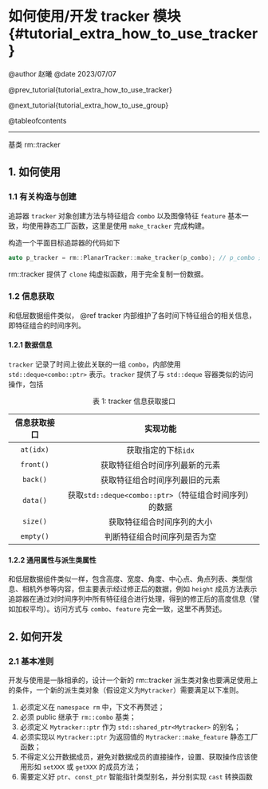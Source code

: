 如何使用/开发 tracker 模块 {#tutorial_extra_how_to_use_tracker}
============

@author 赵曦
@date 2023/07/07

@prev_tutorial{tutorial_extra_how_to_use_tracker}

@next_tutorial{tutorial_extra_how_to_use_group}

@tableofcontents

------

基类 rm::tracker

## 1. 如何使用

### 1.1 有关构造与创建

追踪器 `tracker` 对象创建方法与特征组合 `combo` 以及图像特征 `feature` 基本一致，均使用静态工厂函数，这里是使用 `make_tracker` 完成构建。

构造一个平面目标追踪器的代码如下

```cpp
auto p_tracker = rm::PlanarTracker::make_tracker(p_combo); // p_combo 是已经存在的追踪器，并且不能为 nullptr
```

rm::tracker 提供了 `clone` 纯虚拟函数，用于完全复制一份数据。

### 1.2 信息获取

和低层数据组件类似， @ref tracker 内部维护了各时间下特征组合的相关信息，即特征组合的时间序列。

#### 1.2.1 数据信息

`tracker` 记录了时间上彼此关联的一组 `combo`，内部使用 `std::deque<combo::ptr>` 表示。`tracker` 提供了与 `std::deque` 容器类似的访问操作，包括

<center>

表 1: tracker 信息获取接口

| 信息获取接口 |                        实现功能                        |
| :----------: | :----------------------------------------------------: |
|  `at(idx)`   |                  获取指定的下标`idx`                   |
|  `front()`   |             获取特征组合时间序列最新的元素             |
|   `back()`   |             获取特征组合时间序列最旧的元素             |
|   `data()`   | 获取`std::deque<combo::ptr>`（特征组合时间序列）的数据 |
|   `size()`   |               获取特征组合时间序列的大小               |
|  `empty()`   |              判断特征组合时间序列是否为空              |

</center>

#### 1.2.2 通用属性与派生类属性

和低层数据组件类似一样，包含高度、宽度、角度、中心点、角点列表、类型信息、相机外参等内容，但主要表示经过修正后的数据，例如 `height` 成员方法表示追踪器在通过对时间序列中所有特征组合进行处理，得到的修正后的高度信息（譬如加权平均）。访问方式与 `combo`、`feature` 完全一致，这里不再赘述。

## 2. 如何开发

### 2.1 基本准则

开发与使用是一脉相承的，设计一个新的 rm::tracker 派生类对象也要满足使用上的条件，一个新的派生类对象（假设定义为`Mytracker`）需要满足以下准则。

1. 必须定义在 `namespace rm` 中，下文不再赘述；
2. 必须 public 继承于 `rm::combo` 基类；
3. 必须定义 `Mytracker::ptr` 作为 `std::shared_ptr<Mytracker>` 的别名；
4. 必须实现以 `Mytracker::ptr` 为返回值的 `Mytracker::make_feature` 静态工厂函数；
5. 不得定义公开数据成员，避免对数据成员的直接操作，设置、获取操作应该使用形如 `setXXX` 或 `getXXX` 的成员方法；
6. 需要定义好 `ptr`、`const_ptr` 智能指针类型别名，并分别实现 `cast` 转换函数

